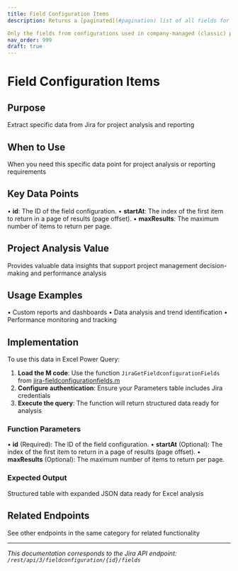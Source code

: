 ```yaml
---
title: Field Configuration Items
description: Returns a [paginated](#pagination) list of all fields for a configuration.

Only the fields from configurations used in company-managed (classic) proj...
nav_order: 999
draft: true
---
```


# Field Configuration Items

## Purpose
Extract specific data from Jira for project analysis and reporting

## When to Use
When you need this specific data point for project analysis or reporting requirements

## Key Data Points
• **id**: The ID of the field configuration.
• **startAt**: The index of the first item to return in a page of results (page offset).
• **maxResults**: The maximum number of items to return per page.

## Project Analysis Value
Provides valuable data insights that support project management decision-making and performance analysis

## Usage Examples
• Custom reports and dashboards
• Data analysis and trend identification
• Performance monitoring and tracking

## Implementation
To use this data in Excel Power Query:

1. **Load the M code**: Use the function `JiraGetFieldconfigurationFields` from [jira-fieldconfigurationfields.m](../assets/jira-fieldconfigurationfields.m)
2. **Configure authentication**: Ensure your Parameters table includes Jira credentials
3. **Execute the query**: The function will return structured data ready for analysis

### Function Parameters
• **id** (Required): The ID of the field configuration.
• **startAt** (Optional): The index of the first item to return in a page of results (page offset).
• **maxResults** (Optional): The maximum number of items to return per page.

### Expected Output
Structured table with expanded JSON data ready for Excel analysis

## Related Endpoints
See other endpoints in the same category for related functionality

---
*This documentation corresponds to the Jira API endpoint: `/rest/api/3/fieldconfiguration/{id}/fields`*
